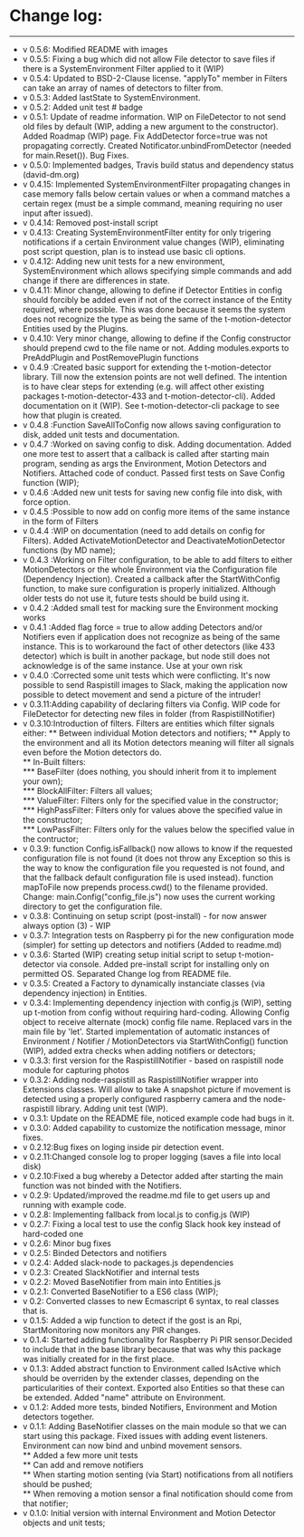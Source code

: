 # Change log:

***  
* v 0.5.6: Modified README with images   
* v 0.5.5: Fixing a bug which did not allow File detector to save files if there is a SystemEnvironment Filter applied to it (WIP)  
* v 0.5.4: Updated to BSD-2-Clause license. "applyTo" member in Filters can take an array of names of detectors to filter from.  
* v 0.5.3: Added lastState to SystemEnvironment.  
* v 0.5.2: Added unit test # badge  
* v 0.5.1: Update of readme information. WIP on FileDetector to not send old files by default (WIP, adding a new argument to the constructor). Added Roadmap (WIP) page. Fix AddDetector force=true was not propagating correctly. Created Notificator.unbindFromDetector (needed for main.Reset()). Bug Fixes.  
* v 0.5.0: Implemented badges, Travis build status and dependency status (david-dm.org)  
* v 0.4.15: Implemented SystemEnvironmentFilter propagating changes in case memory falls below certain values or when a command matches a certain regex (must be a simple command, meaning requiring no user input after issued).  
* v 0.4.14: Removed post-install script  
* v 0.4.13: Creating SystemEnvironmentFilter entity for only trigering notifications if a certain Environment value changes (WIP), eliminating post script question, plan is to instead use basic cli options. 
* v 0.4.12: Adding new unit tests for a new environment, SystemEnvironment which allows specifying simple commands and add change if there are differences in state.  
* v 0.4.11: Minor change, allowing to define if Detector Entities in config should forcibly be added even if not of the correct instance of the Entity required, where possible. This was done because it seems the system does not recognize the type as being the same of the t-motion-detector Entities used by the Plugins.
* v 0.4.10: Very minor change, allowing to define if the Config constructor should prepend cwd to the file name or not. Adding modules.exports to PreAddPlugin and PostRemovePlugin functions
* v 0.4.9 :Created basic support for extending the t-motion-detector library. Till now the extension points are not well defined. The intention is to have clear steps for extending (e.g. will affect other
existing packages t-motion-detector-433 and t-motion-detector-cli). Added documentation on it (WIP). See t-motion-detector-cli package to see how that plugin is created.
* v 0.4.8 :Function SaveAllToConfig now allows saving configuration to disk, added unit tests and documentation.
* v 0.4.7 :Worked on saving config to disk. Adding documentation. Added one more test to assert that a callback is called after starting main program, sending as args the Environment, Motion Detectors and Notifiers. Attached code of conduct. Passed first tests on Save Config function (WIP);
* v 0.4.6 :Added new unit tests for saving new config file into disk, with force option.  
* v 0.4.5 :Possible to now add on config more items of the same instance in the form of Filters  
* v 0.4.4 :WIP on documentation (need to add details on config for Filters). Added ActivateMotionDetector and
DeactivateMotionDetector functions (by MD name);  
* v 0.4.3 :Working on Filter configuration, to be able to add filters to either MotionDetectors or the whole
Environment via the Configuration file (Dependency Injection). Created a callback after the StartWithConfig
function, to make sure configuration is properly initialized. Although older tests do not use it, future tests
should be build using it.  
* v 0.4.2 :Added small test for macking sure the Environment mocking works  
* v 0.4.1 :Added flag force = true to allow adding Detectors and/or Notifiers even if application does not recognize as being of the same instance. This is to workaround the fact of other detectors (like 433 detector) which is built in another package, but node still does not acknowledge is of the same instance. Use at your own risk  
* v 0.4.0 :Corrected some unit tests which were conflicting. It's now possible to send Raspistill images to Slack, making the application now possible to detect movement and send a picture of the intruder!
* v 0.3.11:Adding capability of declaring filters via Config. WIP code for FileDetector for detecting new files in folder (from RaspistillNotifier)
* v 0.3.10:Introduction of filters. Filters are entities which filter signals either: 
** Between individual Motion detectors and notifiers; 
** Apply to the environment and all its Motion detectors meaning will filter all signals even before the Motion detectors do.  
  ** In-Built filters:  
    *** BaseFilter (does nothing, you should inherit from it to implement your own);  
    *** BlockAllFilter: Filters all values;  
    *** ValueFilter: Filters only for the specified value in the constructor;  
    *** HighPassFilter: Filters only for values above the specified value in the constructor;  
    *** LowPassFilter: Filters only for the values below the specified value in the contructor;  
* v 0.3.9: function Config.isFallback() now allows to know if the requested configuration file is not found (it does not throw any Exception so this is the way to know the configuration file you requested is not found, and that the fallback default configuration file is used instead). function mapToFile now prepends process.cwd() to the filename provided. Change: main.Config("config_file.js") now uses the current working directory to get the configuration file.  
* v 0.3.8: Continuing on setup script (post-install) - for now answer always option (3) - WIP  
* v 0.3.7: Integration tests on Raspberry pi for the new configuration mode (simpler) for setting up detectors and notifiers (Added to readme.md)  
* v 0.3.6: Started (WIP) creating setup initial script to setup t-motion-detector via console. Added pre-install script for installing only on permitted OS. Separated Change log from README file.  
* v 0.3.5: Created a Factory to dynamically instanciate classes (via dependency injection) in Entities.  
* v 0.3.4: Implementing dependency injection with config.js (WIP), setting up t-motion from config without requiring hard-coding. Allowing Config object to receive alternate (mock) config file name. Replaced vars
in the main file by 'let'. Started implementation of automatic instances of Environment / Notifier / 
MotionDetectors via StartWithConfig() function (WIP), added extra checks when adding notifiers or detectors;  
* v 0.3.3: first version for the RaspistillNotifier - based on raspistill node module for capturing photos  
* v 0.3.2: Adding node-raspistill as RaspistillNotifier wrapper into Extensions classes. Will allow to take
A snapshot picture if movement is detected using a properly configured raspberry camera and the
node-raspistill library. Adding unit test (WIP).  
* v 0.3.1: Update on the README file, noticed example code had bugs in it.  
* v 0.3.0: Added capability to customize the notification message, minor fixes.  
* v 0.2.12:Bug fixes on loging inside pir detection event.  
* v 0.2.11:Changed console log to proper logging (saves a file into local disk)  
* v 0.2.10:Fixed a bug whereby a Detector added after starting the main function was not binded with the Notifiers.  
* v 0.2.9: Updated/improved the readme.md file to get users up and running with example code.  
* v 0.2.8: Implementing fallback from local.js to config.js (WIP)  
* v 0.2.7: Fixing a local test to use the config Slack hook key instead of hard-coded one  
* v 0.2.6: Minor bug fixes  
* v 0.2.5: Binded Detectors and notifiers  
* v 0.2.4: Added slack-node to packages.js dependencies  
* v 0.2.3: Created SlackNotifier and internal tests  
* v 0.2.2: Moved BaseNotifier from main into Entities.js  
* v 0.2.1: Converted BaseNotifier to a ES6 class (WIP);  
* v 0.2: Converted classes to new Ecmascript 6 syntax, to real classes that is.  
* v 0.1.5: Added a wip function to detect if the gost is an Rpi, StartMonitoring now monitors any PIR changes.  
* v 0.1.4: Started adding functionality for Raspberry Pi PIR sensor.Decided to include that in the base library because that was why this package was initially created for in the first place.  
* v 0.1.3: Added abstract function to Environment called IsActive which should be overriden by the extender classes, depending on the particularities of their context. Exported also Entities so that these can be extended. Added "name" attribute on Environment.  
* v 0.1.2: Added more tests, binded Notifiers, Environment and Motion detectors together.  
* v 0.1.1: Adding BaseNotifier classes on the main module so that we can start using this package. Fixed issues with adding event listeners. Environment can now bind and unbind movement sensors.  
  ** Added a few more unit tests  
  ** Can add and remove notifiers  
  ** When starting motion senting (via Start) notifications from all notifiers should be pushed;  
  ** When removing a motion sensor a final notification should come from that notifier;  
* v 0.1.0: Initial version with internal Environment and Motion Detector objects and unit tests;